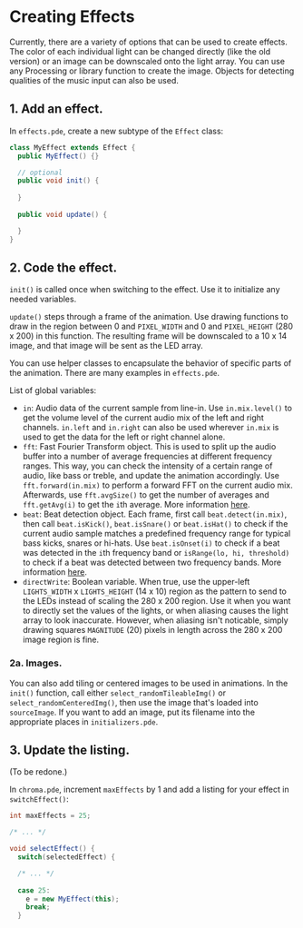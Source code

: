 # Creating Effects
Currently, there are a variety of options that can be used to create effects. The color of each individual light can be changed directly (like the old version) or an image can be downscaled onto the light array. You can use any Processing or library function to create the image. Objects for detecting qualities of the music input can also be used.

## 1. Add an effect.
In `effects.pde`, create a new subtype of the `Effect` class:

```java
class MyEffect extends Effect {
  public MyEffect() {}

  // optional
  public void init() {
  
  }
  
  public void update() {

  }
}
```

## 2. Code the effect.
`init()` is called once when switching to the effect. Use it to initialize any needed variables.

`update()` steps through a frame of the animation. Use drawing functions to draw in the region between 0 and `PIXEL_WIDTH` and 0 and `PIXEL_HEIGHT` (280 x 200) in this function. The resulting frame will be downscaled to a 10 x 14 image, and that image will be sent as the LED array.

You can use helper classes to encapsulate the behavior of specific parts of the animation. There are many examples in `effects.pde`.

List of global variables:

- `in`: Audio data of the current sample from line-in. Use `in.mix.level()` to get the volume level of the current audio mix of the left and right channels. `in.left` and `in.right` can also be used wherever `in.mix` is used to get the data for the left or right channel alone.
- `fft`: Fast Fourier Transform object. This is used to split up the audio buffer into a number of average frequencies at different frequency ranges. This way, you can check the intensity of a certain range of audio, like bass or treble, and update the animation accordingly. Use `fft.forward(in.mix)` to perform a forward FFT on the current audio mix. Afterwards, use `fft.avgSize()` to get the number of averages and `fft.getAvg(i)` to get the `i`th average. More information [here](http://code.compartmental.net/minim/javadoc/ddf/minim/analysis/FourierTransform.html).
- `beat`: Beat detection object. Each frame, first call `beat.detect(in.mix)`, then call `beat.isKick()`, `beat.isSnare()` or `beat.isHat()` to check if the current audio sample matches a predefined frequency range for typical bass kicks, snares or hi-hats. Use `beat.isOnset(i)` to check if a beat was detected in the `i`th frequency band or `isRange(lo, hi, threshold)` to check if a beat was detected between two frequency bands. More information [here](http://code.compartmental.net/minim/javadoc/ddf/minim/analysis/BeatDetect.html).
- `directWrite`: Boolean variable. When true, use the upper-left `LIGHTS_WIDTH` x `LIGHTS_HEIGHT` (14 x 10) region as the pattern to send to the LEDs instead of scaling the 280 x 200 region. Use it when you want to directly set the values of the lights, or when aliasing causes the light array to look inaccurate. However, when aliasing isn't noticable, simply drawing squares `MAGNITUDE` (20) pixels in length across the 280 x 200 image region is fine.

### 2a. Images.
You can also add tiling or centered images to be used in animations. In the `init()` function, call either `select_randomTileableImg()` or `select_randomCenteredImg()`, then use the image that's loaded into `sourceImage`. If you want to add an image, put its filename into the appropriate places in `initializers.pde`.

## 3. Update the listing.
(To be redone.)

In `chroma.pde`, increment `maxEffects` by 1 and add a listing for your effect in `switchEffect()`:

```java
int maxEffects = 25;

/* ... */

void selectEffect() {
  switch(selectedEffect) { 

  /* ... */
  
  case 25:
    e = new MyEffect(this);
    break;
  }
```
